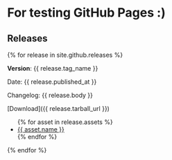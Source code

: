 # For testing GitHub Pages :)

## Releases

{% for release in site.github.releases %}

**Version**: {{ release.tag_name }} 

Date: {{ release.published_at }}

Changelog: 
{{ release.body }}

[Download]({{ release.tarball_url }}) 

<ul>
{% for asset in release.assets %}
<li><a href="{{ asset.browser_download_url | relative_url }}">{{ asset.name }}</a></li>
{% endfor %}
</ul>

{% endfor %}
